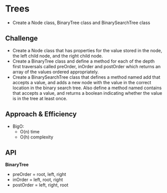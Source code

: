 # Trees

+ Create a Node class, BinaryTree class and BinarySearchTree class

## Challenge

+ Create a Node class that has properties for the value stored in the node, the left child node, and the right child node.
+ Create a BinaryTree class and define a method for each of the depth first traversals called preOrder, inOrder and postOrder which returns an array of the values ordered appropriately.
+ Create a BinarySearchTree class that defines a method named add that accepts a value, and adds a new node with the value in the correct location in the binary search tree. Also define a method named contains that accepts a value, and returns a boolean indicating whether the value is in the tree at least once.

## Approach & Efficiency

+ BigO:
  + O(n) time
  + O(h) complexity

## API

**BinaryTree**

- preOrder = root, left, right
- inOrder = left, root, right
- postOrder = left, right, root 
